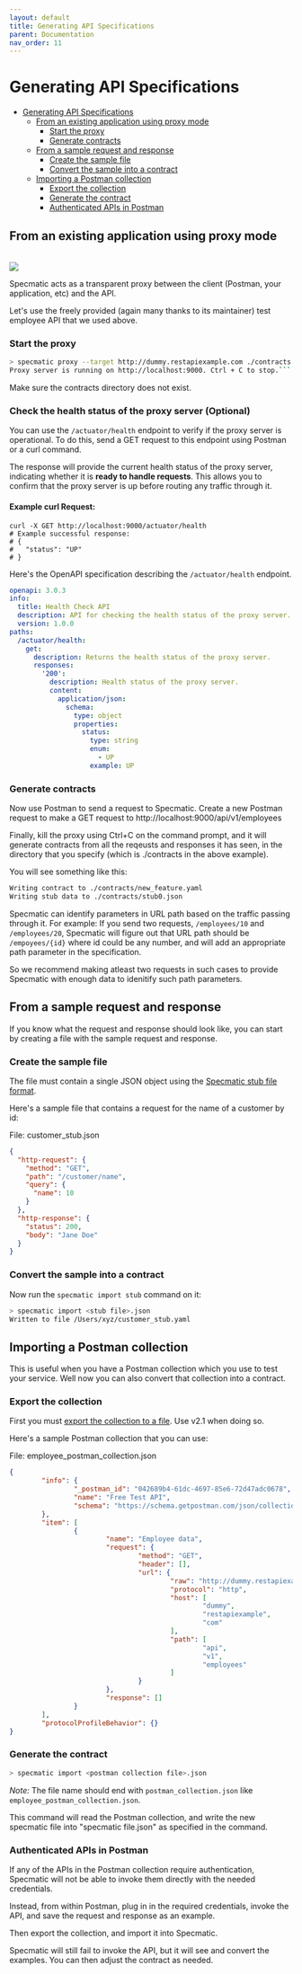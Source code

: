 ```yaml
---
layout: default
title: Generating API Specifications
parent: Documentation
nav_order: 11
---
```

Generating API Specifications
=============================

- [Generating API Specifications](#generating-api-specifications)
  - [From an existing application using proxy mode](#from-an-existing-application-using-proxy-mode)
    - [Start the proxy](#start-the-proxy)
    - [Generate contracts](#generate-contracts)
  - [From a sample request and response](#from-a-sample-request-and-response)
    - [Create the sample file](#create-the-sample-file)
    - [Convert the sample into a contract](#convert-the-sample-into-a-contract)
  - [Importing a Postman collection](#importing-a-postman-collection)
    - [Export the collection](#export-the-collection)
    - [Generate the contract](#generate-the-contract)
    - [Authenticated APIs in Postman](#authenticated-apis-in-postman)

## From an existing application using proxy mode

\
![](/images/specmatic-reverse-proxy.svg)

Specmatic acts as a transparent proxy between the client (Postman, your application, etc) and the API.

Let's use the freely provided (again many thanks to its maintainer) test employee API that we used above.

### Start the proxy

```bash
> specmatic proxy --target http://dummy.restapiexample.com ./contracts
Proxy server is running on http://localhost:9000. Ctrl + C to stop.```
```

Make sure the contracts directory does not exist.

### Check the health status of the proxy server (Optional)


You can use the `/actuator/health` endpoint to verify if the proxy server is operational. To do this, send a GET request to this endpoint using Postman or a curl command. 

The response will provide the current health status of the proxy server, indicating whether it is **ready to handle requests**. 
This allows you to confirm that the proxy server is up before routing any traffic through it.

#### Example curl Request:
```shell
curl -X GET http://localhost:9000/actuator/health
# Example successful response:
# {
#   "status": "UP"
# }
```

Here's the OpenAPI specification describing the `/actuator/health` endpoint.
```yaml
openapi: 3.0.3
info:
  title: Health Check API
  description: API for checking the health status of the proxy server.
  version: 1.0.0
paths:
  /actuator/health:
    get:
      description: Returns the health status of the proxy server.
      responses:
        '200':
          description: Health status of the proxy server.
          content:
            application/json:
              schema:
                type: object
                properties:
                  status:
                    type: string
                    enum:
                      - UP
                    example: UP
```

### Generate contracts

Now use Postman to send a request to Specmatic. Create a new Postman request to make a GET request to http://localhost:9000/api/v1/employees

Finally, kill the proxy using Ctrl+C on the command prompt, and it will generate contracts from all the reqeusts and responses it has seen, in the directory that you specify (which is ./contracts in the above example).

You will see something like this:
```bash
Writing contract to ./contracts/new_feature.yaml
Writing stub data to ./contracts/stub0.json
```

Specmatic can identify parameters in URL path based on the traffic passing through it.
For example: If you send two requests, ```/employees/10``` and ```/employees/20```, Specmatic will figure out that URL path should be ```/empoyees/{id}``` where id could be any number, and will add an appropriate path parameter in the specification.

So we recommend making atleast two requests in such cases to provide Specmatic with enough data to idenitify such path parameters.

## From a sample request and response

If you know what the request and response should look like, you can start by creating a file with the sample request and response.

### Create the sample file

The file must contain a single JSON object using the [Specmatic stub file format](/documentation/test_data_format.html).

Here's a sample file that contains a request for the name of a customer by id:

File: customer_stub.json
```json
{
  "http-request": {
    "method": "GET",
    "path": "/customer/name",
    "query": {
      "name": 10
    }
  },
  "http-response": {
    "status": 200,
    "body": "Jane Doe"
  }
}
```

### Convert the sample into a contract

Now run the `specmatic import stub` command on it:

```bash
> specmatic import <stub file>.json
Written to file /Users/xyz/customer_stub.yaml
```

## Importing a Postman collection

This is useful when you have a Postman collection which you use to test your service. Well now you can also convert that collection into a contract.

### Export the collection

First you must [export the collection to a file](https://learning.postman.com/docs/getting-started/importing-and-exporting-data/#exporting-postman-data). Use v2.1 when doing so.

Here's a sample Postman collection that you can use:

File: employee_postman_collection.json
```json
{
        "info": {
                "_postman_id": "042689b4-61dc-4697-85e6-72d47adc0678",
                "name": "Free Test API",
                "schema": "https://schema.getpostman.com/json/collection/v2.1.0/collection.json"
        },
        "item": [
                {
                        "name": "Employee data",
                        "request": {
                                "method": "GET",
                                "header": [],
                                "url": {
                                        "raw": "http://dummy.restapiexample.com/api/v1/employees",
                                        "protocol": "http",
                                        "host": [
                                                "dummy",
                                                "restapiexample",
                                                "com"
                                        ],
                                        "path": [
                                                "api",
                                                "v1",
                                                "employees"
                                        ]
                                }
                        },
                        "response": []
                }
        ],
        "protocolProfileBehavior": {}
}
```

### Generate the contract

```bash
> specmatic import <postman collection file>.json
```
_*Note:*_ The file name should end with `postman_collection.json` like `employee_postman_collection.json`.

This command will read the Postman collection, and write the new specmatic file into "specmatic file.json" as specified in the command.

### Authenticated APIs in Postman

If any of the APIs in the Postman collection require authentication, Specmatic will not be able to invoke them directly with the needed credentials.

Instead, from within Postman, plug in in the required credentials, invoke the API, and save the request and response as an example.

Then export the collection, and import it into Specmatic.

Specmatic will still fail to invoke the API, but it will see and convert the examples. You can then adjust the contract as needed.
